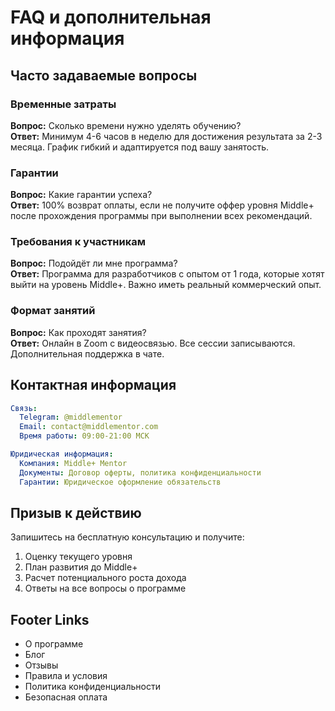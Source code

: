 # FAQ и дополнительная информация

## Часто задаваемые вопросы

### Временные затраты
**Вопрос:** Сколько времени нужно уделять обучению?  
**Ответ:** Минимум 4-6 часов в неделю для достижения результата за 2-3 месяца. График гибкий и адаптируется под вашу занятость.

### Гарантии
**Вопрос:** Какие гарантии успеха?  
**Ответ:** 100% возврат оплаты, если не получите оффер уровня Middle+ после прохождения программы при выполнении всех рекомендаций.

### Требования к участникам
**Вопрос:** Подойдёт ли мне программа?  
**Ответ:** Программа для разработчиков с опытом от 1 года, которые хотят выйти на уровень Middle+. Важно иметь реальный коммерческий опыт.

### Формат занятий
**Вопрос:** Как проходят занятия?  
**Ответ:** Онлайн в Zoom с видеосвязью. Все сессии записываются. Дополнительная поддержка в чате.

## Контактная информация
```yaml
Связь:
  Telegram: @middlementor
  Email: contact@middlementor.com
  Время работы: 09:00-21:00 МСК

Юридическая информация:
  Компания: Middle+ Mentor
  Документы: Договор оферты, политика конфиденциальности
  Гарантии: Юридическое оформление обязательств
```

## Призыв к действию
Запишитесь на бесплатную консультацию и получите:
1. Оценку текущего уровня
2. План развития до Middle+
3. Расчет потенциального роста дохода
4. Ответы на все вопросы о программе

## Footer Links
- О программе
- Блог
- Отзывы
- Правила и условия
- Политика конфиденциальности
- Безопасная оплата